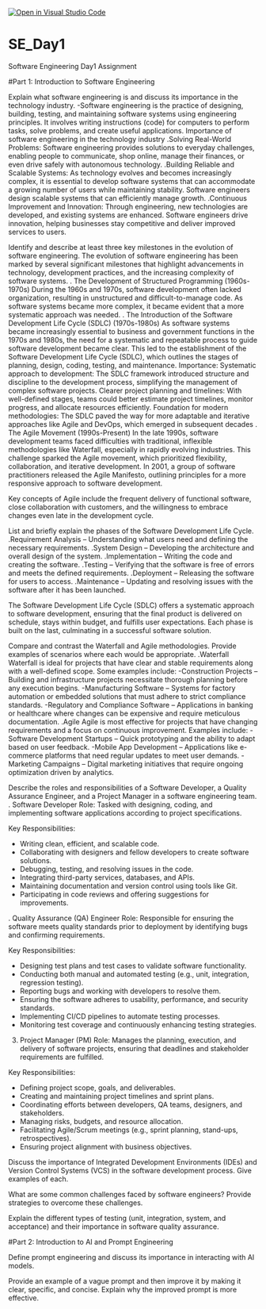 [![Open in Visual Studio Code](https://classroom.github.com/assets/open-in-vscode-2e0aaae1b6195c2367325f4f02e2d04e9abb55f0b24a779b69b11b9e10269abc.svg)](https://classroom.github.com/online_ide?assignment_repo_id=18386929&assignment_repo_type=AssignmentRepo)
# SE_Day1
Software Engineering Day1 Assignment

#Part 1: Introduction to Software Engineering

Explain what software engineering is and discuss its importance in the technology industry.
-Software engineering is the practice of designing, building, testing, and maintaining software
systems using engineering principles. It involves writing instructions (code) 
for computers to perform tasks, solve problems, and create useful applications.
   Importance of software engineering in the technology industry
  .Solving Real-World Problems: Software engineering provides solutions to everyday challenges,
   enabling people to communicate, shop online, manage their finances, or even drive safely with autonomous technology.
  .Building Reliable and Scalable Systems: As technology evolves and becomes increasingly complex, it is essential to
   develop software systems that can accommodate a growing number of users while maintaining stability.
   Software engineers design scalable systems that can efficiently manage growth.
  .Continuous Improvement and Innovation: Through engineering, new technologies are developed, and existing
   systems are enhanced. Software engineers drive innovation, helping businesses stay competitive and deliver improved services to users.
  


Identify and describe at least three key milestones in the evolution of software engineering.
 The evolution of software engineering has been marked by several significant milestones that highlight advancements in technology, development practices, and the increasing 
 complexity of software systems.
 . The Development of Structured Programming (1960s-1970s)
   During the 1960s and 1970s, software development often lacked organization, resulting in unstructured and difficult-to-manage code. As software systems became more 
   complex, it became evident that a more systematic approach was needed.
. The Introduction of the Software Development Life Cycle (SDLC) (1970s-1980s)
  As software systems became increasingly essential to business and government functions in the 1970s and 1980s, the need for a systematic and repeatable process to guide 
  software development became clear. This led to the establishment of the Software Development Life Cycle (SDLC), which outlines the stages of planning, design, coding, 
  testing, and maintenance.
  Importance:
  Systematic approach to development: The SDLC framework introduced structure and discipline to the development process, simplifying the management of complex software 
  projects.
  Clearer project planning and timelines: With well-defined stages, teams could better estimate project timelines, monitor progress, and allocate resources efficiently.
  Foundation for modern methodologies: The SDLC paved the way for more adaptable and iterative approaches like Agile and DevOps, which emerged in subsequent decades
. The Agile Movement (1990s-Present)
  In the late 1990s, software development teams faced difficulties with traditional, inflexible methodologies like Waterfall, especially in rapidly evolving industries. This 
  challenge sparked the Agile movement, which prioritized flexibility, collaboration, and iterative development. In 2001, a group of software practitioners released the 
  Agile Manifesto, outlining principles for a more responsive approach to software development.

  Key concepts of Agile include the frequent delivery of functional software, close collaboration with customers, and the willingness to embrace changes even late in the 
  development cycle.
  

List and briefly explain the phases of the Software Development Life Cycle.
 .Requirement Analysis – Understanding what users need and defining the necessary requirements.
 .System Design – Developing the architecture and overall design of the system.
 .Implementation – Writing the code and creating the software.
 .Testing – Verifying that the software is free of errors and meets the defined requirements.
 .Deployment – Releasing the software for users to access.
 .Maintenance – Updating and resolving issues with the software after it has been launched.
 
 The Software Development Life Cycle (SDLC) offers a systematic approach to software development, ensuring that the final product is delivered on schedule, stays within 
 budget, and fulfills user expectations. Each phase is built on the last, culminating in a successful software solution.


Compare and contrast the Waterfall and Agile methodologies. Provide examples of scenarios where each would be appropriate.
  .Waterfall
  Waterfall is ideal for projects that have clear and stable requirements along with a well-defined scope. Some examples include:
  -Construction Projects – Building and infrastructure projects necessitate thorough planning before any execution begins.
  -Manufacturing Software – Systems for factory automation or embedded solutions that must adhere to strict compliance standards.
  -Regulatory and Compliance Software – Applications in banking or healthcare where changes can be expensive and require meticulous documentation.
  .Agile
  Agile is most effective for projects that have changing requirements and a focus on continuous improvement. Examples include:
  -Software Development Startups – Quick prototyping and the ability to adapt based on user feedback.
  -Mobile App Development – Applications like e-commerce platforms that need regular updates to meet user demands.
  -Marketing Campaigns – Digital marketing initiatives that require ongoing optimization driven by analytics.
    
Describe the roles and responsibilities of a Software Developer, a Quality Assurance Engineer, and a Project Manager in a software engineering team.
 . Software Developer
Role: Tasked with designing, coding, and implementing software applications according to project specifications.

Key Responsibilities:
- Writing clean, efficient, and scalable code.
- Collaborating with designers and fellow developers to create software solutions.
- Debugging, testing, and resolving issues in the code.
- Integrating third-party services, databases, and APIs.
- Maintaining documentation and version control using tools like Git.
- Participating in code reviews and offering suggestions for improvements.

. Quality Assurance (QA) Engineer
Role: Responsible for ensuring the software meets quality standards prior to deployment by identifying bugs and confirming requirements.

Key Responsibilities:
- Designing test plans and test cases to validate software functionality.
- Conducting both manual and automated testing (e.g., unit, integration, regression testing).
- Reporting bugs and working with developers to resolve them.
- Ensuring the software adheres to usability, performance, and security standards.
- Implementing CI/CD pipelines to automate testing processes.
- Monitoring test coverage and continuously enhancing testing strategies.

3. Project Manager (PM)
Role: Manages the planning, execution, and delivery of software projects, ensuring that deadlines and stakeholder requirements are fulfilled.

Key Responsibilities:
- Defining project scope, goals, and deliverables.
- Creating and maintaining project timelines and sprint plans.
- Coordinating efforts between developers, QA teams, designers, and stakeholders.
- Managing risks, budgets, and resource allocation.
- Facilitating Agile/Scrum meetings (e.g., sprint planning, stand-ups, retrospectives).
- Ensuring project alignment with business objectives.


Discuss the importance of Integrated Development Environments (IDEs) and Version Control Systems (VCS) in the software development process. Give examples of each.


What are some common challenges faced by software engineers? Provide strategies to overcome these challenges.


Explain the different types of testing (unit, integration, system, and acceptance) and their importance in software quality assurance.


#Part 2: Introduction to AI and Prompt Engineering


Define prompt engineering and discuss its importance in interacting with AI models.


Provide an example of a vague prompt and then improve it by making it clear, specific, and concise. Explain why the improved prompt is more effective.
